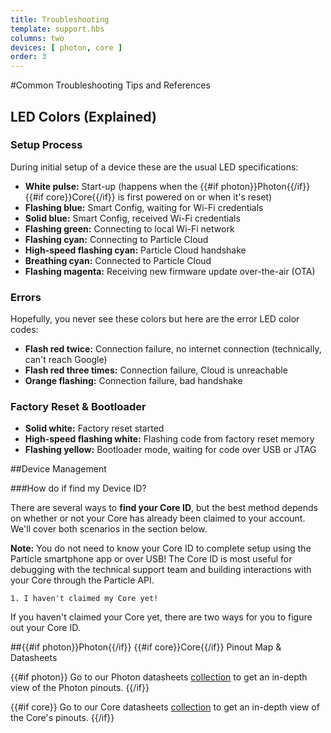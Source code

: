 ```yaml
---
title: Troubleshooting
template: support.hbs
columns: two
devices: [ photon, core ]
order: 3
---
```


#Common Troubleshooting Tips and References


## LED Colors (Explained)

### Setup Process

During initial setup of a device these are the usual LED specifications:

- **White pulse:** Start-up (happens when the {{#if photon}}Photon{{/if}} {{#if core}}Core{{/if}} is first powered on or when it's reset)
- **Flashing blue:** Smart Config, waiting for Wi-Fi credentials
- **Solid blue:** Smart Config, received Wi-Fi credentials
- **Flashing green:** Connecting to local Wi-Fi network
- **Flashing cyan:** Connecting to Particle Cloud
- **High-speed flashing cyan:** Particle Cloud handshake
- **Breathing cyan:** Connected to Particle Cloud
- **Flashing magenta:** Receiving new firmware update over-the-air (OTA)

### Errors

Hopefully, you never see these colors but here are the error LED color codes:

- **Flash red twice:** Connection failure, no internet connection (technically, can't reach Google)
- **Flash red three times:** Connection failure, Cloud is unreachable
- **Orange flashing:** Connection failure, bad handshake


### Factory Reset & Bootloader

- **Solid white:** Factory reset started
- **High-speed flashing white:** Flashing code from factory reset memory
- **Flashing yellow:** Bootloader mode, waiting for code over USB or JTAG


##Device Management

###How do if find my Device ID?

There are several ways to **find your Core ID**, but the best method depends on whether or not your Core has already been claimed to your account.  We'll cover both scenarios in the section below.

**Note:** You do not need to know your Core ID to complete setup using the Particle smartphone app or over USB!  The Core ID is most useful for debugging with the technical support team and building interactions with your Core through the Particle API.

	1. I haven't claimed my Core yet!

If you haven't claimed your Core yet, there are two ways for you to figure out your Core ID.  






##{{#if photon}}Photon{{/if}} {{#if core}}Core{{/if}} Pinout Map & Datasheets

{{#if photon}}
Go to our Photon datasheets [collection](/datasheets/photon-datasheet/) to get an in-depth view of the Photon pinouts.
{{/if}}

{{#if core}}
Go to our Core datasheets [collection](/datasheets/core-datasheet/) to get an in-depth view of the Core's pinouts.
{{/if}}